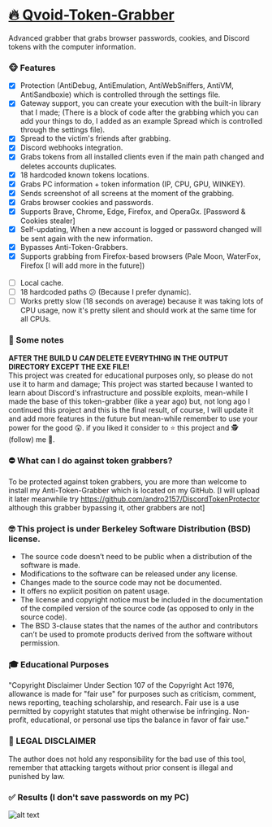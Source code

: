 # [🔥 Qvoid-Token-Grabber](https://youtu.be/LYHPZXgqSPQ)
 Advanced grabber that grabs browser passwords, cookies, and Discord tokens with the computer information.
### 🐵 Features
   - [x] Protection (AntiDebug, AntiEmulation, AntiWebSniffers, AntiVM, AntiSandboxie) which is controlled through the settings file.
   - [x] Gateway support, you can create your execution with the built-in library that I made; (There is a block of code after the grabbing which you can add your things to do, I added as an example Spread which is controlled through the settings file).
   - [x] Spread to the victim's friends after grabbing. 
   - [x] Discord webhooks integration. 
   - [x] Grabs tokens from all installed clients even if the main path changed and deletes accounts duplicates.
   - [x] 18 hardcoded known tokens locations.
   - [x] Grabs PC information + token information (IP, CPU, GPU, WINKEY).
   - [x] Sends screenshot of all screens at the moment of the grabbing.
   - [x] Grabs browser cookies and passwords.
   - [x] Supports Brave, Chrome, Edge, Firefox, and OperaGx. [Password & Cookies stealer]
   - [x] Self-updating, When a new account is logged or password changed will be sent again with the new information.
   - [x] Bypasses Anti-Token-Grabbers.
   - [x] Supports grabbing from Firefox-based browsers (Pale Moon, WaterFox, Firefox [I will add more in the future]) <br><br>
   - [ ]  Local cache.
   - [ ]  18 hardcoded paths 😕 (Because I prefer dynamic).
   - [ ]  Works pretty slow (18 seconds on average) because it was taking lots of CPU usage, now it's pretty silent and should work at the same time for all CPUs.
 
### 📣 Some notes
**AFTER THE BUILD U _CAN_ DELETE EVERYTHING IN THE OUTPUT DIRECTORY EXCEPT THE EXE FILE!**<br>
 This project was created for educational purposes only, so please do not use it to harm and damage;
 This project was started because I wanted to learn about Discord's infrastructure and possible exploits, mean-while I made the base of this token-grabber (like a year ago) but, not long ago I continued this project and this is the final result, of course, I will update it and add more features in the future but mean-while remember to use your power for the good 😲.
 if you liked it consider to ⭐ this project and 🕵️ (follow) me 🤔.
 
### ⛔ What can I do against token grabbers?
To be protected against token grabbers, you are more than welcome to install my Anti-Token-Grabber which is located on my GitHub. [I will upload it later meanwhile try https://github.com/andro2157/DiscordTokenProtector although this grabber bypassing it, other grabbers are not]
 
### 🤓 This project is under Berkeley Software Distribution (BSD) license.
* The source code doesn’t need to be public when a distribution of the software is made.
* Modifications to the software can be released under any license.
* Changes made to the source code may not be documented.
* It offers no explicit position on patent usage.
* The license and copyright notice must be included in the documentation of the compiled version of the source code (as opposed to only in the source code).
* The BSD 3-clause states that the names of the author and contributors can’t be used to promote products derived from the software without permission.

### 🎓 Educational Purposes
"Copyright Disclaimer Under Section 107 of the Copyright Act 1976, allowance is made for "fair use" for purposes such as criticism, comment, news reporting, teaching scholarship, and research. Fair use is a use permitted by copyright statutes that might otherwise be infringing. Non-profit, educational, or personal use tips the balance in favor of fair use."
 
### 🚨 LEGAL DISCLAIMER

The author does not hold any responsibility for the bad use of this tool, remember that attacking targets without prior consent is illegal and punished by law.

### ✅ Results (I don't save passwords on my PC)
 ![alt text](https://media.discordapp.net/attachments/825091638782459912/888508945558302750/Untitled-1.png?width=348&height=676)
